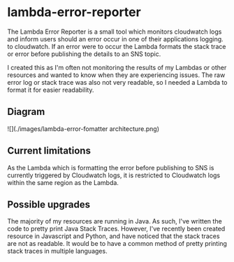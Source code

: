# lambda-error-reporter
The Lambda Error Reporter is a small tool which monitors cloudwatch logs and inform users should an error occur in one of their applications logging.
to cloudwatch. If an error were to occur the Lambda formats the stack trace or error before publishing the details to an SNS topic.

I created this as I'm often not monitoring the results of my Lambdas or other resources and wanted to know when they are experiencing issues.
The raw error log or stack trace was also not very readable, so I needed a Lambda to format it for easier readability.

## Diagram
![](./images/lambda-error-fomatter architecture.png)

## Current limitations
As the Lambda which is formatting the error before publishing to SNS is currently triggered by Cloudwatch logs, it is restricted to Cloudwatch logs within the same region as the Lambda. 

## Possible upgrades
The majority of my resources are running in Java. As such, I've written the code to pretty print Java Stack Traces.
However, I've recently been created resource in Javascript and Python, and have noticed that the stack traces are not as readable.
It would be to have a common method of pretty printing stack traces in multiple languages.
